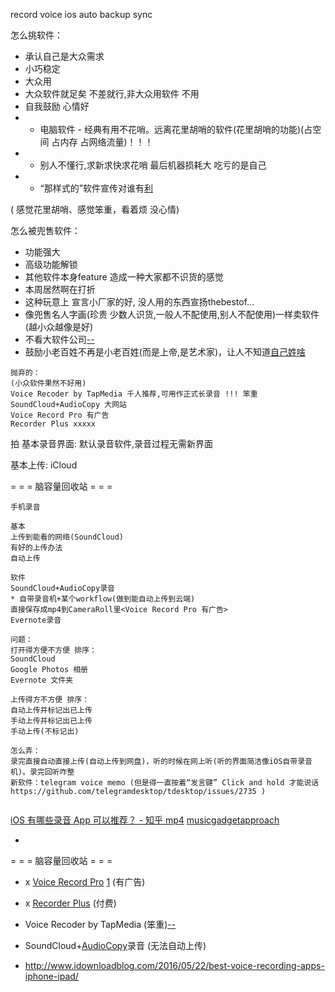 
record voice ios auto backup sync

怎么挑软件：
- 承认自己是大众需求
- 小巧稳定
- 大众用
- 大众软件就足矣 不差就行,非大众用软件 不用
- 自我鼓励 心情好
- - 电脑软件 - 经典有用不花哨。远离花里胡哨的软件(花里胡哨的功能)(占空间 占内存 占网络流量)！！！
- - 别人不懂行,求新求快求花哨 最后机器损耗大 吃亏的是自己
- - “那样式的”软件宣传对谁有[利](https://github.com/7900ms/000nottheater_deserted_systemlibrary/blob/master/supplementary/chain-听行家的导致被坑.md)

( 感觉花里胡哨、感觉笨重，看着烦 没心情)

怎么被兜售软件：
- 功能强大
- 高级功能解锁
- 其他软件本身feature 造成一种大家都不识货的感觉
- 本周居然啊在打折
- 这种玩意上 宣言小厂家的好, 没人用的东西宣扬thebestof...
- 像兜售名人字画(珍贵 少数人识货,一般人不配使用,别人不配使用)一样卖软件(越小众越像是好)
- 不看大软件公司[--](https://github.com/7900ms/theater_deserted/blob/master/ACDSee的故事.md)
- 鼓励小老百姓不再是小老百姓(而是上帝,是艺术家)，让人不知道[自己姓啥](https://twitter.com/CuteAnimalsPIX/status/860928576287383554)

```
抛弃的：
(小众软件果然不好用)
Voice Recoder by TapMedia 千人推荐,可用作正式长录音 !!! 笨重
SoundCloud+AudioCopy 大网站
Voice Record Pro 有广告
Recorder Plus xxxxx
```


拍
基本录音界面:
默认录音软件,录音过程无需新界面

基本上传:
iCloud

= = = 脑容量回收站 = = =
```
手机录音

基本
上传到能看的网络(SoundCloud)
有好的上传办法
自动上传

软件
SoundCloud+AudioCopy录音
* 自带录音机+某个workflow(做到能自动上传到云端)
直接保存成mp4到CameraRoll里<Voice Record Pro 有广告>
Evernote录音

问题：
打开得方便不方便 排序：
SoundCloud
Google Photos 相册
Evernote 文件夹

上传得方不方便 排序：
自动上传并标记出已上传
手动上传并标记出已上传
手动上传(不标记出)

怎么弄：
录完直接自动直接上传(自动上传到网盘)，听的时候在网上听(听的界面简洁像iOS自带录音机)。录完回听咋整
新软件：telegram voice memo (但是得一直按着“发言键” Click and hold 才能说话 https://github.com/telegramdesktop/tdesktop/issues/2735 )


```
[iOS 有哪些录音 App 可以推荐？ - 知乎 mp4](https://www.zhihu.com/question/20878733)
[musicgadgetapproach](https://github.com/7900ms/00nottheater_deserted/tree/master/book/musicgadgetapproach)

-

= = = 脑容量回收站 = = =

- x [Voice Record Pro](https://itunes.apple.com/us/app/voice-record-pro/id546983235?mt=8) [1](https://youtu.be/OlVOn0XxKIk?t=6m16s) (有广告)
- x [Recorder Plus](https://itunes.apple.com/us/app/recorder-plus-audio-and-voice-memo-recording/id884644433?mt=8&ign-mpt=uo%3D4) (付费)
- Voice Recoder by TapMedia (笨重)[--](https://itunes.apple.com/us/app/voice-recorder-free/id685310398?mt=8)
- SoundCloud+[AudioCopy](https://itunes.apple.com/us/app/audiocopy/id719137307?mt=8)录音 (无法自动上传)

- http://www.idownloadblog.com/2016/05/22/best-voice-recording-apps-iphone-ipad/
